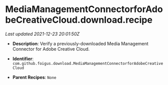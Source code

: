 # MediaManagementConnectorforAdobeCreativeCloud.download.recipe

_Last updated 2021-12-23 20:01:50Z_

- **Description**: Verify a previously-downloaded Media Management Connector for Adobe Creative Cloud.

- **Identifier**: `com.github.foigus.download.MediaManagementConnectorforAdobeCreativeCloud`

- **Parent Recipes**: `None`
